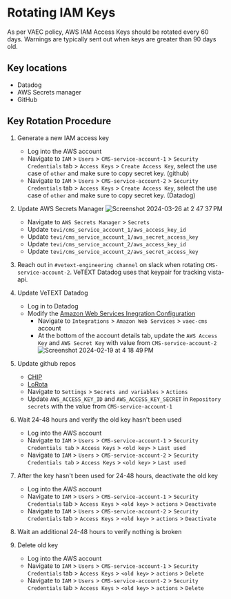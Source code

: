 # Rotating IAM Keys
As per VAEC policy, AWS IAM Access Keys should be rotated every 60 days. Warnings are typically sent out when keys are greater than 90 days old.
## Key locations
- Datadog
- AWS Secrets manager
- GitHub
## Key Rotation Procedure
1. Generate a new IAM access key
    - Log into the AWS account
    - Navigate to `IAM` > `Users` > `CMS-service-account-1` > `Security Credentials` tab > `Access Keys` > `Create Access Key`, select the use case of `other` and make sure to copy secret key. (github)
    - Navigate to `IAM` > `Users` > `CMS-service-account-2` > `Security Credentials` tab > `Access Keys` > `Create Access Key`, select the use case of `other` and make sure to copy secret key. (Datadog)
1. Update AWS Secrets Manager
![Screenshot 2024-03-26 at 2 47 37 PM](https://github.com/department-of-veterans-affairs/va.gov-team/assets/2982977/0412938a-a974-4977-ba11-6a16f0c86934)
    - Navigate to `AWS Secrets Manager` > `Secrets`
    - Update `tevi/cms_service_account_1/aws_access_key_id`
    - Update `tevi/cms_service_account_1/aws_secret_access_key`
    - Update `tevi/cms_service_account_2/aws_access_key_id`
    - Update `tevi/cms_service_account_2/aws_secret_access_key`

1. Reach out in `#vetext-engineering channel` on slack when rotating `CMS-service-account-2`. VeTEXT Datadog uses that keypair for tracking vista-api.
1. Update VeTEXT Datadog
    - Log in to Datadog
    - Modify the [Amazon Web Services Inegration Configuration](https://vetext.ddog-gov.com/integrations?accountId=3cc380f9-59fd-4ba3-a29e-57104f85e65a&integrationId=amazon-web-services)
        - Navigate to `Integrations` > `Amazon Web Services` > `vaec-cms` account
        - At the bottom of the account details tab, update the `AWS Access Key` and `AWS Secret Key` with value from `CMS-service-account-2`
![Screenshot 2024-02-19 at 4 18 49 PM](https://github.com/department-of-veterans-affairs/va.gov-team/assets/13967174/d14c2639-ef42-49b3-9c46-2f0792376989)
1. Update github repos
    - [CHIP](https://github.com/department-of-veterans-affairs/chip/)
    - [LoRota](https://github.com/department-of-veterans-affairs/lorota)
    - Navigate to `Settings` > `Secrets and variables` > `Actions`
    - Update `AWS_ACCESS_KEY_ID` and `AWS_ACCESS_KEY_SECRET` in `Repository secrets` with the value from `CMS-service-account-1`
1. Wait 24-48 hours and verify the old key hasn't been used
    - Log into the AWS account
    - Navigate to `IAM` > `Users` > `CMS-service-account-1` > `Security Credentials tab` > `Access Keys` > `<old key>` > `Last used`
    - Navigate to `IAM` > `Users` > `CMS-service-account-2` > `Security Credentials tab` > `Access Keys` > `<old key>` > `Last used`
1. After the key hasn't been used for 24-48 hours, deactivate the old key
    - Log into the AWS account
    - Navigate to `IAM` > `Users` > `CMS-service-account-1` > `Security Credentials` tab > `Access Keys` > `<old key>` > `actions` > `Deactivate`
    - Navigate to `IAM` > `Users` > `CMS-service-account-2` > `Security Credentials` tab > `Access Keys` > `<old key>` > `actions` > `Deactivate`
1. Wait an additional 24-48 hours to verify nothing is broken

1. Delete old key

    - Log into the AWS account
    - Navigate to `IAM` > `Users` > `CMS-service-account-1` > `Security Credentials` tab > `Access Keys` > `<old key>` > `actions` > `Delete`
    - Navigate to `IAM` > `Users` > `CMS-service-account-2` > `Security Credentials` tab > `Access Keys` > `<old key>` > `actions` > `Delete`

